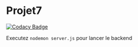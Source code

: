 # Projet7

[![Codacy Badge](https://app.codacy.com/project/badge/Grade/ef0a28d2324846308502f5f04c3a2b93)](https://www.codacy.com/gh/Valentinmeert/backend/dashboard?utm_source=github.com&utm_medium=referral&utm_content=Valentinmeert/backend&utm_campaign=Badge_Grade)

Executez `nodemon server.js` pour lancer le backend

